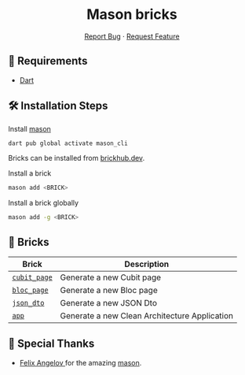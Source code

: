 <h1 align="center">
Mason bricks
</h1>

<p align="center">
    <a href="https://github.com/PoloLacoste/mason_bricks/issues/new/choose">Report Bug</a>
    ·
    <a href="https://github.com/PoloLacoste/mason_bricks/issues/new/choose">Request Feature</a>
</p>

## 🚧 Requirements

- [Dart](https://dart.dev/)

## 🛠️ Installation Steps

Install [mason](https://pub.dev/packages/mason)
```sh
dart pub global activate mason_cli
```

Bricks can be installed from [brickhub.dev](https://brickhub.dev).

Install a brick
```sh
mason add <BRICK>
```

Install a brick globally
```sh
mason add -g <BRICK>
```

## 🧱 Bricks 

| Brick                                                                                   | Description                                   |
|-----------------------------------------------------------------------------------------|-----------------------------------------------|
| [`cubit_page`](https://github.com/PoloLacoste/mason_bricks/tree/main/bricks/cubit_page) | Generate a new Cubit page                     |
| [`bloc_page`](https://github.com/PoloLacoste/mason_bricks/tree/main/bricks/bloc_page)   | Generate a new Bloc page                      |
| [`json_dto`](https://github.com/PoloLacoste/mason_bricks/tree/main/bricks/json_dto)     | Generate a new JSON Dto                       |
| [`app`](https://github.com/PoloLacoste/mason_bricks/tree/main/bricks/app)             | Generate a new Clean Architecture Application |


## 🙇 Special Thanks

- [Felix Angelov ](https://github.com/felangel) for the amazing [mason](https://github.com/felangel/mason).
